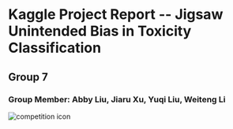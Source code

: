# Kaggle Project Report -- Jigsaw Unintended Bias in Toxicity Classification

## Group 7
### Group Member: Abby Liu, Jiaru Xu, Yuqi Liu, Weiteng Li

![competition icon](https://github.com/jiaruxu233/Jigsaw-Toxicity-Classification/blob/master/Pictures/Competition_Title.png)

